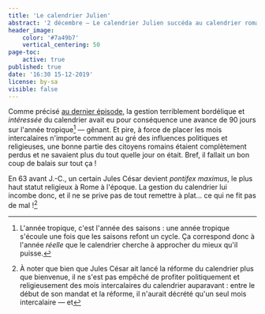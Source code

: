 ```yaml
---
title: 'Le calendrier Julien'
abstract: '2 décembre — Le calendrier Julien succéda au calendrier romain car soyons clairs, il devenait urgent de mettre de l''ordre.'
header_image:
    color: '#7a49b7'
    vertical_centering: 50
page-toc:
    active: true
published: true
date: '16:30 15-12-2019'
license: by-sa
visible: false
---
```


Comme précisé [au dernier épisode](01-romain), la gestion terriblement bordélique et _intéressée_ du calendrier avait eu pour conséquence une avance de 90 jours sur l'année tropique[^tropique] — gênant. Et pire, à force de placer les mois intercalaires n'importe comment au gré des influences politiques et religieuses, une bonne partie des citoyens romains étaient complètement perdus et ne savaient plus du tout quelle jour on était. Bref, il fallait un bon coup de balais sur tout ça !

En 63 avant J.-C., un certain Jules César devient _pontifex maximus_, le plus haut statut religieux à Rome à l'époque. La gestion du calendrier lui incombe donc, et il ne se prive pas de tout remettre à plat… ce qui ne fit pas de mal ![^cesar-grand-pontife]



[^tropique]: L'année tropique, c'est l'année des saisons : une année tropique s'écoule une fois que les saisons refont un cycle. Ça correspond donc à l'année _réelle_ que le calendrier cherche à approcher du mieux qu'il puisse.
[^cesar-grand-pontife]: À noter que bien que Jules César ait lancé la réforme du calendrier plus que bienvenue, il ne s'est pas empêché de profiter politiquement et religieusement des mois intercalaires du calendrier auparavant : entre le début de son mandat et la réforme, il n'aurait décrété qu'un seul mois intercalaire — et 